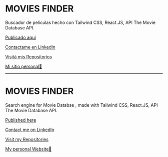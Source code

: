 # MOVIES FINDER

Buscador de películas hecho con Tailwind CSS, React.JS, API The Movie Database API.

[Publicado aquí](https://anaesposito.github.io/movies-finder/)

[Contactame en LinkedIn](https://www.linkedin.com/in/ana-esposito-5a875184/)

[Visitá mis Repositorios](https://github.com/anaesposito)

[Mi sitio personal🌈](https://anaesposito.github.io/portfolio/)

---

# MOVIES FINDER

Search engine for Movie Databse  , made with Tailwind CSS, React.JS, API The Movie Database API.

[Published here](https://anaesposito.github.io/movies-finder/)

[Contact me on LinkedIn](https://www.linkedin.com/in/ana-esposito-5a875184/)

[Visit my Repositories](https://github.com/anaesposito)

[My personal Website🌈](https://anaesposito.github.io/portfolio/)
